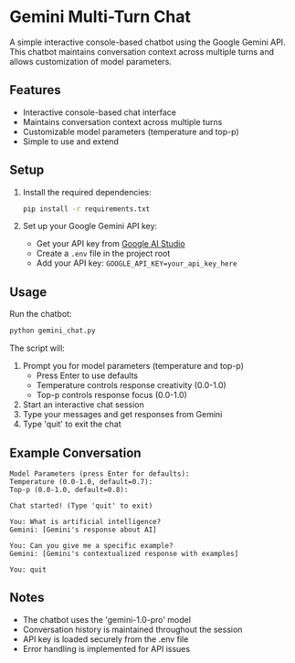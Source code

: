 # Gemini Multi-Turn Chat

A simple interactive console-based chatbot using the Google Gemini API. This chatbot maintains conversation context across multiple turns and allows customization of model parameters.

## Features

- Interactive console-based chat interface
- Maintains conversation context across multiple turns
- Customizable model parameters (temperature and top-p)
- Simple to use and extend

## Setup

1. Install the required dependencies:
   ```bash
   pip install -r requirements.txt
   ```

2. Set up your Google Gemini API key:
   - Get your API key from [Google AI Studio](https://makersuite.google.com/app/apikey)
   - Create a `.env` file in the project root
   - Add your API key: `GOOGLE_API_KEY=your_api_key_here`

## Usage

Run the chatbot:
```bash
python gemini_chat.py
```

The script will:
1. Prompt you for model parameters (temperature and top-p)
   - Press Enter to use defaults
   - Temperature controls response creativity (0.0-1.0)
   - Top-p controls response focus (0.0-1.0)
2. Start an interactive chat session
3. Type your messages and get responses from Gemini
4. Type 'quit' to exit the chat

## Example Conversation

```
Model Parameters (press Enter for defaults):
Temperature (0.0-1.0, default=0.7):
Top-p (0.0-1.0, default=0.8):

Chat started! (Type 'quit' to exit)

You: What is artificial intelligence?
Gemini: [Gemini's response about AI]

You: Can you give me a specific example?
Gemini: [Gemini's contextualized response with examples]

You: quit
```

## Notes

- The chatbot uses the 'gemini-1.0-pro' model
- Conversation history is maintained throughout the session
- API key is loaded securely from the .env file
- Error handling is implemented for API issues